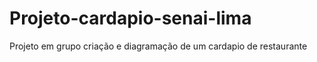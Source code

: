 # Projeto-cardapio-senai-lima
Projeto em grupo criação e diagramação de um cardapio de restaurante 
